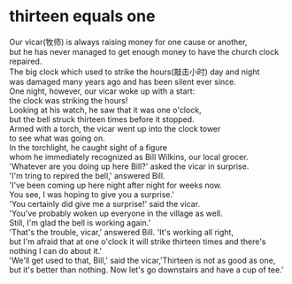 # thirteen equals one  
Our vicar(牧师) is always raising money for one cause or another,  
but he has never managed to get enough money to have the church clock repaired.    
The big clock which used to strike the hours(敲击小时) day and night  
was damaged many years ago and has been silent ever since.  
One night, however, our vicar woke up with a start:  
the clock was striking the hours!  
Looking at his watch, he saw that it was one o'clock,  
but the bell struck thirteen times before it stopped.  
Armed with a torch, the vicar went up into the clock tower  
to see what was going on.  
In the torchlight, he caught sight of a figure  
whom he immediately recognized as Bill Wilkins, our local grocer.  
'Whatever are you doing up here Bill?' asked the vicar in surprise.  
'I'm tring to repired the bell,' answered Bill.  
'I've been coming up here night after night for weeks now.  
You see, I was hoping to give you a surprise.'  
'You certainly did give me a surprise!' said the vicar.  
'You've probably woken up everyone in the village as well.  
Still, I'm glad the bell is working again.'  
'That's the trouble, vicar,' answered Bill. 'It's working all right,  
but I'm afraid that at one o'clock it will strike thirteen times 
and there's nothing I can do about it.'  
'We'll get used to that, Bill,' said the vicar,'Thirteen is not as good as one,  
but it's better than nothing. Now let's go downstairs and have a cup of tee.'
